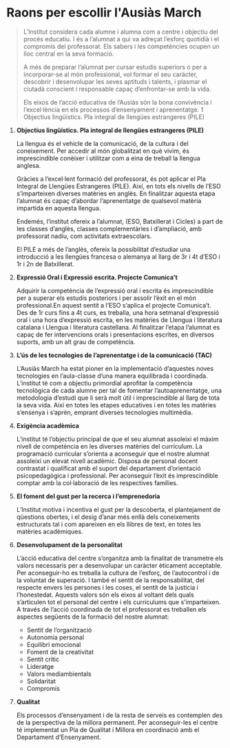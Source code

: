 # Raons per escollir l'Ausiàs March
>L’Institut considera cada alumne i alumna com a centre i objectiu del procés educatiu. I és a l’alumnat a qui va adreçat l’esforç quotidià i el compromís del professorat. Els sabers i les competències ocupen un lloc central en la seva formació.
>
>A més de preparar l’alumnat per cursar estudis superiors o per a incorporar-se al món professional, vol formar el seu caràcter, descobrir i desenvolupar les seves aptituds i talents, i plasmar el ciutadà conscient i responsable capaç d’enfrontar-se amb la vida.
>
>Els eixos de l’acció educativa de l’Ausiàs són la bona convivència i l’excel·lència en els processos d’ensenyament i aprenentatge.
1 Objectius lingüístics. Pla integral de llengües estrangeres (PILE)

1. **Objectius lingüístics. Pla integral de llengües estrangeres (PILE)**

    La llengua és el vehicle de la comunicació, de la cultura i del coneixement. Per accedir al món globalitzat en què vivim, és imprescindible conèixer i utilitzar com a eina de treball la llengua anglesa.

    Gràcies a l’excel·lent formació del professorat, és pot aplicar el Pla Integral de Llengües Estrangeres (PILE). Així, en tots els nivells de l’ESO s’imparteixen diverses matèries en anglès. En finalitzar aquesta etapa l’alumnat és capaç d’abordar l’aprenentatge de qualsevol matèria impartida en aquesta llengua.

    Endemés, l’institut ofereix a l’alumnat, (ESO, Batxillerat i Cicles) a part de les classes d’anglès, classes complementàries i d’ampliació, amb professorat nadiu, com activitats extraescolars.

    El PILE a més de l’anglès, ofereix la possibilitat d’estudiar una introducció a les llengües francesa o alemanya al llarg de 3r i 4t d’ESO i 1r i 2n de Batxillerat.

2. **Expressió Oral i Expressió escrita. Projecte Comunica’t**

    Adquirir la competència de l’expressió oral i escrita és imprescindible per a superar els estudis posteriors i per assolir l’èxit en el món professional.En aquest sentit a l’ESO s’aplica el projecte Comunica’t. Des de 1r curs fins a 4t curs, es treballa, una hora setmanal d’expressió oral i una hora d’expressió escrita, en les matèries de Llengua i literatura catalana i Llengua i literatura castellana. Al finalitzar l’etapa l’alumnat es capaç de fer intervencions orals i presentacions escrites, en diversos suports, amb un alt grau de competència.

3. **L’ús de les tecnologies de l’aprenentatge i de la comunicació (TAC)**

    L’Ausiàs March ha estat pioner en la implementació d’aquestes noves tecnologies en l’aula-classe d’una manera equilibrada i coordinada. L’institut té com a objectiu primordial aprofitar la competència tecnològica de cada alumne per tal de fomentar l’autoaprenentatge, una metodologia d’estudi que li serà molt útil i imprescindible al llarg de tota la seva vida. Així en totes les etapes educatives i en totes les matèries s’ensenya i s’aprèn, emprant diverses tecnologies multimèdia.

4. **Exigència acadèmica**

    L’institut té l’objectiu principal de que el seu alumnat assoleixi el màxim nivell de competència en les diverses matèries del currículum. La programació curricular s’orienta a aconseguir que el nostre alumnat assoleixi un elevat nivell acadèmic. Disposa de personal docent contrastat i qualificat amb el suport del departament d’orientació psicopedagògica i professional.
    Per aconseguir l’èxit és imprescindible comptar amb la col·laboració de les respectives famílies.

5. **El foment del gust per la recerca i l’emprenedoria**

    L’Institut motiva i incentiva el gust per la descoberta, el plantejament de qüestions obertes, i el desig d’anar més enllà dels coneixements estructurats tal i com apareixen en els llibres de text, en totes les matèries acadèmiques.

6. **Desenvolupament de la personalitat**

    L’acció educativa del centre s’organitza amb la finalitat de transmetre els valors necessaris per a desenvolupar un caràcter èticament acceptable.
    Per aconseguir-ho es treballa la cultura de l’esforç, de l’autocontrol i de la voluntat de superació. I també el sentit de la responsabilitat, del respecte envers les persones i les coses, el sentit de la justícia i l’honestedat.
    Aquests valors són els eixos al voltant dels quals s’articulen tot el personal del centre i els currículums que s’imparteixen.
    A través de l’acció coordinada de tot el professorat es treballen els aspectes següents de la formació del nostre alumnat:

    * Sentit de l’organització
    * Autonomia personal
    * Equilibri emocional
    * Foment de la creativitat
    * Sentit crític
    * Lideratge
    * Valors mediambientals
    * Solidaritat
    * Compromís
    
7. **Qualitat**

    Els processos d’ensenyament i de la resta de serveis es contemplen des de la perspectiva de la millora permanent. Per aconseguir-les el centre té implementat un Pla de Qualitat i Millora en coordinació amb el Departament d’Ensenyament.